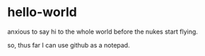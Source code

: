 # hello-world
anxious to say hi to the whole world before the nukes start flying.

so, thus far I can use github as a notepad.
